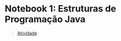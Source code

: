 # Notebook 1: Estruturas de Programação Java

> [Atividade](https://github.com/jebs-hub/MC322/blob/e088364a7bf2a98dece53a6f983d07e7a92d8cd0/Lab02/notebook/java-estruturas-ra173931.ipynb)
